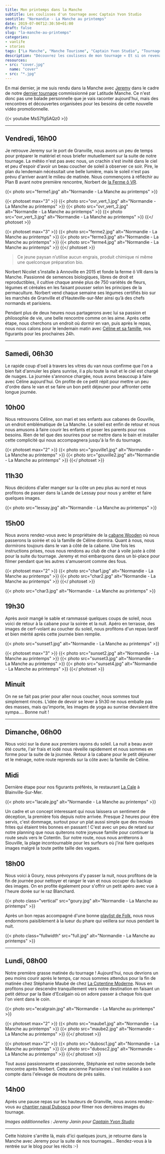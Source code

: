 ```yaml
---
title: Mon printemps dans la Manche
subtitle: Les coulisses d'un tournage avec Captain Yvon Studio
seotitle: "Normandie - La Manche au printemps"
date: 2019-07-06T12:30:50+01:00
draft: false
slug: "la-manche-au-printemps"
categories:
- vanlife
- stories
tags: ["La Manche", "Manche Tourisme", "Captain Yvon Studio", "Tournage", "Tourisme", "Cabane", "Famille", "Vacances", "Normandie"]
description: "Découvrez les coulisess de mon tournage « Et si on revenait à l'essentiel ? » dans la Manche avec Captain Yvon Studio"
resources:
- src: "cover.jpg"
  name: "cover"
- src: "*.jpg"
---
```


En mai dernier, je me suis rendu dans la Manche avec [Jeremy](https://djisupertramp.com) dans le cadre de notre [dernier tournage](https://cestbeaulamanche.com/video-manche-retour-essentiel/) commissionné par Latitude Manche. Ce n'est donc pas une balade personnelle que je vais raconter aujourd'hui, mais des rencontres et découvertes organisées pour les besoins de cette nouvelle vidéo promotionnelle.

<div>{{< youtube MsS7fgSAQz0 >}}</div>

***

## Vendredi, 16h00

Je retrouve Jeremy sur le port de Granville, nous avons un peu de temps pour préparer le matériel et nous briefer mutuellement sur la suite de notre tournage. La météo n'est pas avec nous, un crachin s'est invité dans le ciel et peu d'espoir d'avoir un beau coucher de soleil à observer ce soir. Pire, le plan du lendemain nécéssitait une belle lumière, mais le soleil n'est pas prévu d'arriver avant le milieu de matinée.
Nous commençons à réfléchir au Plan B avant notre première rencontre, Norbert de [la Ferme ô VR](https://www.facebook.com/lafermeovr/).

{{< photo src="ferme1.jpg" alt="Normandie - La Manche au printemps" >}}

{{< photoset max="3" >}}
  {{< photo src="ovr_vert_1.jpg" alt="Normandie - La Manche au printemps" >}}
  {{< photo src="ovr_vert_2.jpg" alt="Normandie - La Manche au printemps" >}}
  {{< photo src="ovr_vert_3.jpg" alt="Normandie - La Manche au printemps" >}}
{{</ photoset >}}

{{< photoset max="3" >}}
  {{< photo src="ferme2.jpg" alt="Normandie - La Manche au printemps" >}}
  {{< photo src="ferme3.jpg" alt="Normandie - La Manche au printemps" >}}
  {{< photo src="ferme4.jpg" alt="Normandie - La Manche au printemps" >}}
{{</ photoset >}}

> Ce jeune paysan n’utilise aucun engrais, produit chimique ni même une quelconque préparation bio.

Norbert Nicolet s’installe à Annoville en 2015 et fonde la ferme ô VR dans la Manche. Passionné de semences biologiques, libres de droit et reproductibles, il cultive chaque année plus de 750 variétés de fleurs, légumes et céréales en les faisant pousser selon les principes de la permaculture. Norbert vend chaque semaine ses légumes certifiés bio sur les marchés de Granville et d’Hauteville-sur-Mer ainsi qu’à des chefs normands et parisiens.

Pendant plus de deux heures nous partagerons avec lui sa passion et philosophie de vie, une belle rencontre comme on les aime. Après cette étape, nous cherchons un endroit où dormir en van, puis après le repas, nous nous calons pour le lendemain matin avec [Céline et sa famille](https://www.mercipourlechocolat.fr/), nos figurants pour les prochaines 24h.

***

## Samedi, 06h30

Le rapide coup d'oeil à travers les vitres du van nous confirme que l'on a bien fait d'annuler les plans sunrise, il a plu toute la nuit et le ciel est chargé de nuages. La journée s'annonce chargée, nous avons beaucoup à faire avec Céline aujourd'hui. On profite de ce petit répit pour mettre un peu d'ordre dans le van et se faire un bon petit déjeuner pour affronter cette longue journée.

## 10h00

Nous retrouvons Céline, son mari et ses enfants aux cabanes de Gouville, un endroit emblématique de La Manche. Le soleil est enfin de retour et nous nous amusons à faire courir les enfants et poser les parents pour nos besoins. Rien de tel que des sourires pour se mettre dans le bain et installer cette complicité qui nous accompagnera jusqu'à la fin du tournage.

{{< photoset max="2" >}}
  {{< photo src="gouville1.jpg" alt="Normandie - La Manche au printemps" >}}
  {{< photo src="gouville2.jpg" alt="Normandie - La Manche au printemps" >}}
{{</ photoset >}}

## 11h30

Nous décidons d'aller manger sur la côte un peu plus au nord et nous profitons de passer dans la Lande de Lessay pour nous y arrêter et faire quelques images.

{{< photo src="lessay.jpg" alt="Normandie - La Manche au printemps" >}}

## 15h00

Nous avons rendez-vous avec le propriétaire de la [cabane Wooden](https://www.gites-de-france-manche.com/location-vacances-Gite-a-Bretteville-sur-ay-Manche-50G855.html) où nous passerons la soirée et où la famille de Céline dormira. Quant à nous, nous dormirons toujours dans le van à côté de la cabane.
Une fois les instructions prises, nous nous rendons au club de char à voile juste à côté pour la suite du tournage. Jeremy et moi embarquons dans un bi-place pour filmer pendant que les autres s'amuseront comme des fous.

{{< photoset max="2" >}}
  {{< photo src="char1.jpg" alt="Normandie - La Manche au printemps" >}}
  {{< photo src="char2.jpg" alt="Normandie - La Manche au printemps" >}}
{{</ photoset >}}

{{< photo src="char3.jpg" alt="Normandie - La Manche au printemps" >}}

## 19h30

Après avoir mangé le sable et rammassé quelques coups de soleil, nous voici de retour à la cabane pour la soirée et la nuit. Apéro en terrasse, des images de cerf-volant au coucher du soleil, nous profitons d'un repas tardif et bien mérité après cette journée bien remplie.

{{< photo src="sunset1.jpg" alt="Normandie - La Manche au printemps" >}}

{{< photoset max="3" >}}
  {{< photo src="sunset2.jpg" alt="Normandie - La Manche au printemps" >}}
  {{< photo src="sunset3.jpg" alt="Normandie - La Manche au printemps" >}}
  {{< photo src="sunset4.jpg" alt="Normandie - La Manche au printemps" >}}
{{</ photoset >}}

## Minuit

On ne se fait pas prier pour aller nous coucher, nous sommes tout simplement rincés. L'idée de devoir se lever à 5h30 ne nous emballe pas des masses, mais qu'importe, les images de yoga au sunrise devraient être sympa.... Bonne nuit !

***

## Dimanche, 06h00

Nous voici sur la dune aux premiers rayons du soleil. La nuit a beau avoir été courte, l'air frais et iodé nous réveille rapidement et nous sommes en forme pour la suite de la journée. Retour à la cabane pour le petit déjeuner et le ménage, notre route reprends sur la côte avec la famille de Céline.

## Midi

Dernière étape pour nos figurants préférés, le restaurant [La Cale](https://www.facebook.com/pages/category/Gastropub/La-Cale-Blainville-Sur-Mer-179173062138408/) à Blainville-Sur-Mer.

{{< photo src="lacale.jpg" alt="Normandie - La Manche au printemps" >}}

Un cadre et un concept interessant qui nous laissera un sentiment de déception, la première fois depuis notre arrivée. Presque 2 heures pour être servis, c'est dommage, surtout pour un plat aussi simple que des moules frites qui étaient très bonnes en passant ! C'est avec un peu de retard sur notre planning que nous quiterons notre joyeuse famille pour continuer la route seuls vers le Cotentin.
Sur notre route, nous nous arrêterons à Siouville, la plage incontournable pour les surfeurs où j'irai faire quelques images malgré la toute petite taille des vagues.

## 18h00

Nous voici à Goury, nous prévoyons d'y passer la nuit, nous profitons de la fin de journée pour nettoyer et ranger le van et nous occuper du backup des images. On en profite également pour s'offrir un petit apéro avec vue à l'heure dorée sur le raz Blanchard.

{{< photo class="vertical" src="goury.jpg" alt="Normandie - La Manche au printemps" >}}

Après un bon repas accompagné d'une bonne [playlist de Folk](https://open.spotify.com/playlist/7lnA9foui6Pf0ubcHjHv4Y), nous nous endormons paisiblement à la lueur du phare qui veillera sur nous pendant la nuit.

{{< photo class="fullwidth" src="full.jpg" alt="Normandie - La Manche au printemps" >}}

***

## Lundi,  08h00

Notre première grasse matinée du tournage ! Aujourd'hui, nous devrions un peu moins courir après le temps, car nous sommes attendus pour la fin de matinée chez Stéphanie Maubé de chez [La Cotentine Moderne](http://www.lacotentinemoderne.fr/). Nous en profitons pour descendre tranquillement vers notre destination en faisant un petit détour par la Baie d'Ecalgain où on adore passer à chaque fois que l'on vient dans le coin.

{{< photo src="ecalgrain.jpg" alt="Normandie - La Manche au printemps" >}}

{{< photoset max="2" >}}
  {{< photo src="maube1.jpg" alt="Normandie - La Manche au printemps" >}}
  {{< photo src="maube2.jpg" alt="Normandie - La Manche au printemps" >}}
{{</ photoset >}}

{{< photoset max="2" >}}
  {{< photo src="dubosc1.jpg" alt="Normandie - La Manche au printemps" >}}
  {{< photo src="dubosc2.jpg" alt="Normandie - La Manche au printemps" >}}
{{</ photoset >}}

Tout aussi passionnante et passionnée, Stéphanie est notre seconde belle rencontre après Norbert. Cette ancienne Parisienne s'est installée à son compte dans l'elevage de moutons de prés salés.

## 14h00

Après une pause repas sur les hauteurs de Granville, nous avons rendez-vous au [chantier naval Duboscq](https://www.chantier-naval-duboscq.fr/) pour filmer nos dernières images du tournage.

*Images additionnelles : Jeremy Janin pour [Captain Yvon Studio](https://captainyvon.fr)*

***

Cette histoire s'arrête là, mais d'ici quelques jours, je retourne dans la Manche avec Jeremy pour la suite de nos tournages... Rendez-vous à la rentrée sur le blog pour les récits :-)
